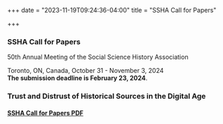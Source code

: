 +++
date = "2023-11-19T09:24:36-04:00"
title = "SSHA Call for Papers"

+++

### **SSHA Call for Papers**
 
50th Annual Meeting of the Social Science History Association<br />

Toronto, ON, Canada, October 31 - November 3, 2024  
**The submission deadline is February 23, 2024**.    

### **Trust and Distrust of Historical Sources in the Digital Age**  

#### [SSHA Call for Papers PDF](https://ssha.org/files/2024_SSHA_CFP.pdf)  